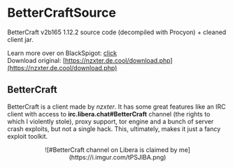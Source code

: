 # BetterCraftSource
 BetterCraft v2b165 1.12.2 source code (decompiled with Procyon) + cleaned client jar.

 Learn more over on BlackSpigot: [click](https://www.blackspigot.com/downloads/bettercraft-v1-3-best-modded-client.31158/)<br>
 Download original: [https://nzxter.de.cool/download.php](https://nzxter.de.cool/download.php)
 
## BetterCraft
 BetterCraft is a client made by <i>nzxter</i>. It has some great features like an IRC client with access to <b>irc.libera.chat#BetterCraft</b> channel (the rights to which I violently stole), proxy support, tor engine and a bunch of server crash exploits, but not a single hack. This, ultimately, makes it just a fancy exploit toolkit.
 
<p style="text-align: center;">![#BetterCraft channel on Libera is claimed by me](https://i.imgur.com/tPSJlBA.png)</p>